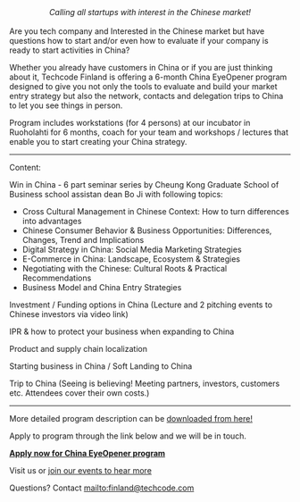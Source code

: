 <center><i>Calling all startups with interest in the Chinese market!</i></center>
<br/>
Are you tech company and Interested in the Chinese market but have questions how to start and/or even how to evaluate if your company is ready to start activities in China?

Whether you already have customers in China or if you are just thinking about it, Techcode Finland is offering a 6-month China EyeOpener program designed to give you not only the tools to evaluate and build your market entry strategy but also the network, contacts and delegation trips to China to let you see things in person.

Program includes workstations (for 4 persons) at our incubator in Ruoholahti for 6 months, coach for your team and workshops / lectures that enable you to start creating your China strategy.

----
Content:

Win in China - 6 part seminar series by Cheung Kong Graduate School of Business school assistan dean Bo Ji with following topics:
*  Cross Cultural Management in Chinese Context: How to turn differences into advantages
*  Chinese Consumer Behavior & Business Opportunities: Differences, Changes, Trend and Implications
*  Digital Strategy in China: Social Media Marketing Strategies
*  E-Commerce in China: Landscape, Ecosystem & Strategies
*  Negotiating with the Chinese: Cultural Roots & Practical Recommendations
*  Business Model and China Entry Strategies

Investment / Funding options in China (Lecture and 2 pitching events to Chinese investors via video link)

IPR & how to protect your business when expanding to China

Product and supply chain localization

Starting business in China / Soft Landing to China

Trip to China (Seeing is believing! Meeting partners, investors, customers etc. Attendees cover their own costs.)

---

More detailed program description can be [downloaded from here!](https://1drv.ms/b/s!Anqxi2ndXHfWkAKDGqUxkYVjIqo7)

Apply to program through the link below and we will be in touch.

[**Apply now for China EyeOpener program**](https://juhopirinen.typeform.com/to/kQ9qGD)

Visit us or [join our events to hear more](http://techcode.fi/#events)

Questions? Contact <mailto:finland@techcode.com>
